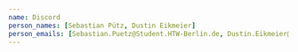 ```yaml
---
name: Discord
person_names: [Sebastian Pütz, Dustin Eikmeier]
person_emails: [Sebastian.Puetz@Student.HTW-Berlin.de, Dustin.Eikmeier@Student.HTW-Berlin.de]
---
```

